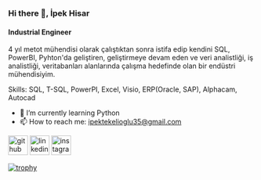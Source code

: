 ### Hi there 👋, İpek Hisar
#### Industrial Engineer
4 yıl metot mühendisi olarak çalıştıktan sonra istifa edip kendini SQL, PowerBI, Pyhton'da geliştiren, geliştirmeye devam eden ve veri analistliği, iş analistliği, veritabanları alanlarında çalışma hedefinde olan bir endüstri mühendisiyim. 

Skills: SQL, T-SQL, PowerPI, Excel, Visio, ERP(Oracle, SAP), Alphacam, Autocad

- 🌱 I’m currently learning Python 
- 📫 How to reach me: ipektekelioglu35@gmail.com 


[<img src='https://cdn.jsdelivr.net/npm/simple-icons@3.0.1/icons/github.svg' alt='github' height='40'>](https://github.com/ipekhisr)  [<img src='https://cdn.jsdelivr.net/npm/simple-icons@3.0.1/icons/linkedin.svg' alt='linkedin' height='40'>](https://www.linkedin.com/in/https://www.linkedin.com/in/ipek-hisar-4762ba233//)  [<img src='https://cdn.jsdelivr.net/npm/simple-icons@3.0.1/icons/instagram.svg' alt='instagram' height='40'>](https://www.instagram.com/wayswithus/)  

[![trophy](https://github-profile-trophy.vercel.app/?username=ipekhisr)](https://github.com/ryo-ma/github-profile-trophy)

